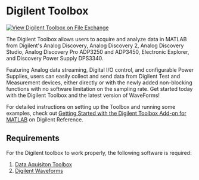 # Digilent Toolbox

[![View Digilent Toolbox on File Exchange](https://www.mathworks.com/matlabcentral/images/matlab-file-exchange.svg)](https://www.mathworks.com/matlabcentral/fileexchange/122817-digilent-toolbox)

The Digilent Toolbox allows users to acquire and analyze data in MATLAB from Digilent's Analog Discovery, Analog Discovery 2, Analog Discovery Studio, Analog Discovery Pro ADP3250 and ADP3450, Electronic Explorer, and Discovery Power Supply DPS3340.

Featuring Analog data streaming, Digital I/O control, and configurable Power Supplies, users can easily collect and send data from Digilent Test and Measurement devices, either directly or with the newly added non-blocking functions with no software limitation on the sampling rate.
Get started today with the Digilent Toolbox and the latest version of WaveForms!

For detailed instructions on setting up the Toolbox and running some examples, check out [Getting Started with the Digilent Toolbox Add-on for MATLAB](https://digilent.com/reference/test-and-measurement/guides/matlab-getting-started) on Digilent Reference.

## Requirements
For the Digilent toolbox to work properly, the following software is required:

1. [Data Aquisiton Toolbox](https://www.mathworks.com/products/data-acquisition.html)
2. [Digilent Waveforms](https://digilent.com/shop/software/digilent-waveforms/download)

